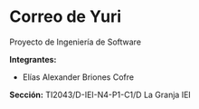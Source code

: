 # Correo de Yuri

Proyecto de Ingeniería de Software

**Integrantes:**
- Elías Alexander Briones Cofre

**Sección:** TI2043/D-IEI-N4-P1-C1/D La Granja IEI
